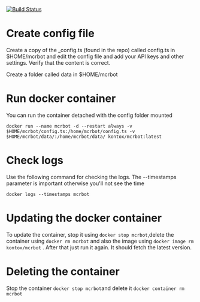 [![Build Status](https://app.travis-ci.com/kontox/MCRBot.svg?branch=master)](https://app.travis-ci.com/kontox/MCRBot)

# Create config file
Create a copy of the _config.ts (found in the repo) called config.ts in $HOME/mcrbot and edit the config file and add your API keys and other settings. Verify that the content is correct. 

Create a folder called data in $HOME/mcrbot

# Run docker container
You can run the container detached with the config folder mounted

`docker run --name mcrbot -d --restart always -v $HOME/mcrbot/config.ts:/home/mcrbot/config.ts -v $HOME/mcrbot/data/:/home/mcrbot/data/ kontox/mcrbot:latest`


# Check logs
Use the following command for checking the logs. The --timestamps parameter is important otherwise you'll not see the time

`docker logs --timestamps mcrbot`


# Updating the docker container
To update the container, stop it using `docker stop mcrbot`,delete the container using `docker rm mcrbot` and also the image using `docker image rm kontox/mcrbot` . After that just run it again. It should fetch the latest version.

# Deleting the container
Stop the container `docker stop mcrbot`and delete it `docker container rm mcrbot`
